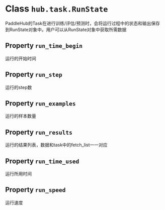 # Class `hub.task.RunState`
PaddleHub的Task在进行训练/评估/预测时，会将运行过程中的状态和输出保存到RunState对象中。用户可以从RunState对象中获取所需数据

## Property `run_time_begin`
运行的开始时间

## Property `run_step`
运行的step数

## Property `run_examples`
运行的样本数量

## Property `run_results`
运行的结果列表，数据和task中的fetch_list一一对应

## Property `run_time_used`
运行所用时间

## Property `run_speed`
运行速度
